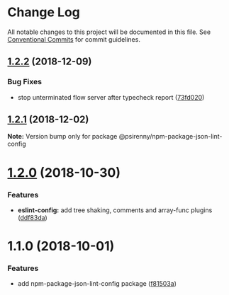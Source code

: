 # Change Log

All notable changes to this project will be documented in this file.
See [Conventional Commits](https://conventionalcommits.org) for commit guidelines.

## [1.2.2](https://github.com/psirenny/monorepo/tree/master/packages/npm-package-json-lint-config/compare/@psirenny/npm-package-json-lint-config@1.2.1...@psirenny/npm-package-json-lint-config@1.2.2) (2018-12-09)


### Bug Fixes

* stop unterminated flow server after typecheck report ([73fd020](https://github.com/psirenny/monorepo/tree/master/packages/npm-package-json-lint-config/commit/73fd020))





## [1.2.1](https://github.com/psirenny/monorepo/tree/master/packages/npm-package-json-lint-config/compare/@psirenny/npm-package-json-lint-config@1.2.0...@psirenny/npm-package-json-lint-config@1.2.1) (2018-12-02)

**Note:** Version bump only for package @psirenny/npm-package-json-lint-config





# [1.2.0](https://github.com/psirenny/monorepo/tree/master/packages/npm-package-json-lint-config/compare/@psirenny/npm-package-json-lint-config@1.1.0...@psirenny/npm-package-json-lint-config@1.2.0) (2018-10-30)


### Features

* **eslint-config:** add tree shaking, comments and array-func plugins ([ddf83da](https://github.com/psirenny/monorepo/tree/master/packages/npm-package-json-lint-config/commit/ddf83da))





<a name="1.1.0"></a>
# 1.1.0 (2018-10-01)


### Features

* add npm-package-json-lint-config package ([f81503a](https://github.com/psirenny/monorepo/tree/master/packages/npm-package-json-lint-config/commit/f81503a))
